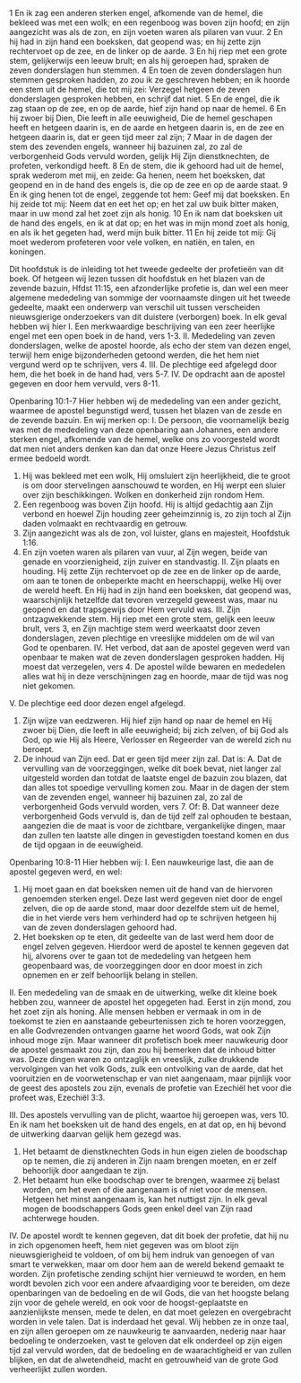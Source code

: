 1 En ik zag een anderen sterken engel, afkomende van de hemel, die bekleed was met een wolk; en een regenboog was boven zijn hoofd; en zijn aangezicht was als de zon, en zijn voeten waren als pilaren van vuur. 2 En hij had in zijn hand een boeksken, dat geopend was; en hij zette zijn rechtervoet op de zee, en de linker op de aarde. 3 En hij riep met een grote stem, gelijkerwijs een leeuw brult; en als hij geroepen had, spraken de zeven donderslagen hun stemmen. 4 En toen de zeven donderslagen hun stemmen gesproken hadden, zo zou ik ze geschreven hebben; en ik hoorde een stem uit de hemel, die tot mij zei: Verzegel hetgeen de zeven donderslagen gesproken hebben, en schrijf dat niet. 5 En de engel, die ik zag staan op de zee, en op de aarde, hief zijn hand op naar de hemel. 6 En hij zwoer bij Dien, Die leeft in alle eeuwigheid, Die de hemel geschapen heeft en hetgeen daarin is, en de aarde en hetgeen daarin is, en de zee en hetgeen daarin is, dat er geen tijd meer zal zijn; 7 Maar in de dagen der stem des zevenden engels, wanneer hij bazuinen zal, zo zal de verborgenheid Gods vervuld worden, gelijk Hij Zijn dienstknechten, de profeten, verkondigd heeft. 8 En de stem, die ik gehoord had uit de hemel, sprak wederom met mij, en zeide: Ga henen, neem het boeksken, dat geopend en in de hand des engels is, die op de zee en op de aarde staat. 9 En ik ging henen tot de engel, zeggende tot hem: Geef mij dat boeksken. En hij zeide tot mij: Neem dat en eet het op; en het zal uw buik bitter maken, maar in uw mond zal het zoet zijn als honig. 10 En ik nam dat boeksken uit de hand des engels, en ik at dat op; en het was in mijn mond zoet als honig, en als ik het gegeten had, werd mijn buik bitter. 11 En hij zeide tot mij: Gij moet wederom profeteren voor vele volken, en natiën, en talen, en koningen. 


Dit hoofdstuk is de inleiding tot het tweede gedeelte der profetieën van dit boek. Of hetgeen wij lezen tussen dit hoofdstuk en het blazen van de zevende bazuin, Hfdst 11:15, een afzonderlijke profetie is, dan wel een meer algemene mededeling van sommige der voornaamste dingen uit het tweede gedeelte, maakt een onderwerp van verschil uit tussen verscheiden nieuwsgierige onderzoekers van dit duistere (verborgen) boek. 
In elk geval hebben wij hier 
I. Een merkwaardige beschrijving van een zeer heerlijke engel met een open boek in de hand, vers 1-3. 
II. Mededeling van zeven donderslagen, welke de apostel hoorde, als echo der stem van dezen engel, terwijl hem enige bijzonderheden getoond werden, die het hem niet vergund werd op te schrijven, vers 4. 
III. De plechtige eed afgelegd door hem, die het boek in de hand had, vers 5-7. 
IV. De opdracht aan de apostel gegeven en door hem vervuld, vers 8-11. 

Openbaring 10:1-7 
Hier hebben wij de mededeling van een ander gezicht, waarmee de apostel begunstigd werd, tussen het blazen van de zesde en de zevende bazuin. En wij merken op: 
I. De persoon, die voornamelijk bezig was met de mededeling van deze openbaring aan Johannes, een andere sterken engel, afkomende van de hemel, welke ons zo voorgesteld wordt dat men niet anders denken kan dan dat onze Heere Jezus Christus zelf ermee bedoeld wordt. 
1. Hij was bekleed met een wolk, Hij omsluiert zijn heerlijkheid, die te groot is om door stervelingen aanschouwd te worden, en Hij werpt een sluier over zijn beschikkingen. Wolken en donkerheid zijn rondom Hem. 
2. Een regenboog was boven Zijn hoofd. Hij is altijd gedachtig aan Zijn verbond en hoewel Zijn houding zeer geheimzinnig is, zo zijn toch al Zijn daden volmaakt en rechtvaardig en getrouw. 
3. Zijn aangezicht was als de zon, vol luister, glans en majesteit, Hoofdstuk 1:16. 
4. En zijn voeten waren als pilaren van vuur, al Zijn wegen, beide van genade en voorzienigheid, zijn zuiver en standvastig. 
II. Zijn plaats en houding. Hij zette Zijn rechtervoet op de zee en de linker op de aarde, om aan te tonen de onbeperkte macht en heerschappij, welke Hij over de wereld heeft. En Hij had in zijn hand een boeksken, dat geopend was, waarschijnlijk hetzelfde dat tevoren verzegeld geweest was, maar nu geopend en dat trapsgewijs door Hem vervuld was. 
III. Zijn ontzagwekkende stem. Hij riep met een grote stem, gelijk een leeuw brult, vers 3, en Zijn machtige stem werd weerkaatst door zeven donderslagen, zeven plechtige en vreeslijke middelen om de wil van God te openbaren. 
IV. Het verbod, dat aan de apostel gegeven werd van openbaar te maken wat de zeven donderslagen gesproken hadden. Hij moest dat verzegelen, vers 4. De apostel wilde bewaren en mededelen alles wat hij in deze verschijningen zag en hoorde, maar de tijd was nog niet gekomen. 

V. De plechtige eed door dezen engel afgelegd. 
1. Zijn wijze van eedzweren. Hij hief zijn hand op naar de hemel en Hij zwoer bij Dien, die leeft in alle eeuwigheid; bij zich zelven, of bij God als God, op wie Hij als Heere, Verlosser en Regeerder van de wereld zich nu beroept. 
2. De inhoud van Zijn eed. Dat er geen tijd meer zijn zal. Dat is: 
A. Dat de vervulling van de voorzeggingen, welke dit boek bevat, niet langer zal uitgesteld worden dan totdat de laatste engel de bazuin zou blazen, dat dan alles tot spoedige vervulling komen zou. Maar in de dagen der stem van de zevenden engel, wanneer hij bazuinen zal, zo zal de verborgenheid Gods vervuld worden, vers 7. Of: 
B. Dat wanneer deze verborgenheid Gods vervuld is, dan de tijd zelf zal ophouden te bestaan, aangezien die de maat is voor de zichtbare, vergankelijke dingen, maar dan zullen ten laatste alle dingen in gevestigden toestand komen en dus de tijd opgaan in de eeuwigheid. 

Openbaring 10:8-11 
Hier hebben wij: 
I. Een nauwkeurige last, die aan de apostel gegeven werd, en wel: 
1. Hij moet gaan en dat boeksken nemen uit de hand van de hiervoren genoemden sterken engel. Deze last werd gegeven niet door de engel zelven, die op de aarde stond, maar door dezelfde stem uit de hemel, die in het vierde vers hem verhinderd had op te schrijven hetgeen hij van de zeven donderslagen gehoord had. 
2. Het boeksken op te eten, dit gedeelte van de last werd hem door de engel zelven gegeven. Hierdoor werd de apostel te kennen gegeven dat hij, alvorens over te gaan tot de mededeling van hetgeen hem geopenbaard was, de voorzeggingen door en door moest in zich opnemen en er zelf behoorlijk belang in stellen. 

II. Een mededeling van de smaak en de uitwerking, welke dit kleine boek hebben zou, wanneer de apostel het opgegeten had. Eerst in zijn mond, zou het zoet zijn als honing. Alle mensen hebben er vermaak in om in de toekomst te zien en aanstaande gebeurtenissen zich te horen voorzeggen, en alle Godvrezenden ontvangen gaarne het woord Gods, wat ook Zijn inhoud moge zijn. Maar wanneer dit profetisch boek meer nauwkeurig door de apostel gesmaakt zou zijn, dan zou hij bemerken dat de inhoud bitter was. Deze dingen waren zo ontzaglijk en vreeslijk, zulke drukkende vervolgingen van het volk Gods, zulk een ontvolking van de aarde, dat het vooruitzien en de voorwetenschap er van niet aangenaam, maar pijnlijk voor de geest des apostels zou zijn, evenals de profetie van Ezechiël het voor die profeet was, Ezechiël 3:3. 

III. Des apostels vervulling van de plicht, waartoe hij geroepen was, vers 10. En ik nam het boeksken uit de hand des engels, en at dat op, en hij bevond de uitwerking daarvan gelijk hem gezegd was. 
1. Het betaamt de dienstknechten Gods in hun eigen zielen de boodschap op te nemen, die zij anderen in Zijn naam brengen moeten, en er zelf behoorlijk door aangedaan te zijn. 
2. Het betaamt hun elke boodschap over te brengen, waarmee zij belast worden, om het even of die aangenaam is of niet voor de mensen. Hetgeen het minst aangenaam is, kan het nuttigst zijn. In elk geval mogen de boodschappers Gods geen enkel deel van Zijn raad achterwege houden. 

IV. De apostel wordt te kennen gegeven, dat dit boek der profetie, dat hij nu in zich opgenomen heeft, hem niet gegeven was om bloot zijn nieuwsgierigheid te voldoen, of om bij hem indruk van genoegen of van smart te verwekken, maar om door hem aan de wereld bekend gemaakt te worden. Zijn profetische zending schijnt hier vernieuwd te worden, en hem wordt bevolen zich voor een andere afvaardiging voor te bereiden, om deze openbaringen van de bedoeling en de wil Gods, die van het hoogste belang zijn voor de gehele wereld, en ook voor de hoogst-geplaatste en aanzienlijkste mensen, mede te delen, en dat moet gelezen en overgebracht worden in vele talen. Dat is inderdaad het geval. Wij hebben ze in onze taal, en zijn allen geroepen om ze nauwkeurig te aanvaarden, nederig naar haar bedoeling te onderzoeken, vast te geloven dat elk onderdeel op zijn eigen tijd zal vervuld worden, dat de bedoeling en de waarachtigheid er van zullen blijken, en dat de alwetendheid, macht en getrouwheid van de grote God verheerlijkt zullen worden. 
